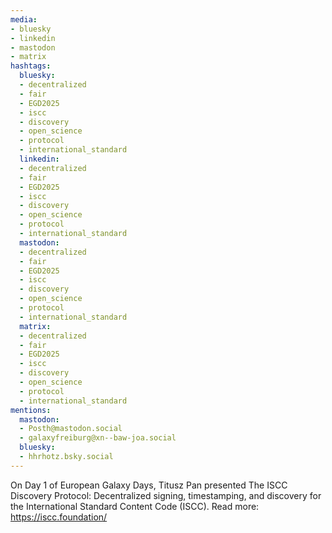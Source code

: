 ```yaml
---
media:
- bluesky
- linkedin
- mastodon
- matrix
hashtags:
  bluesky:
  - decentralized
  - fair
  - EGD2025
  - iscc
  - discovery
  - open_science
  - protocol
  - international_standard
  linkedin:
  - decentralized
  - fair
  - EGD2025
  - iscc
  - discovery
  - open_science
  - protocol
  - international_standard
  mastodon:
  - decentralized
  - fair
  - EGD2025
  - iscc
  - discovery
  - open_science
  - protocol
  - international_standard
  matrix:
  - decentralized
  - fair
  - EGD2025
  - iscc
  - discovery
  - open_science
  - protocol
  - international_standard
mentions:
  mastodon:
  - Posth@mastodon.social
  - galaxyfreiburg@xn--baw-joa.social
  bluesky:
  - hhrhotz.bsky.social
---
```


On Day 1 of European Galaxy Days, Titusz Pan presented The ISCC Discovery Protocol: Decentralized signing, timestamping, and discovery for the International Standard Content Code (ISCC).
Read more: https://iscc.foundation/